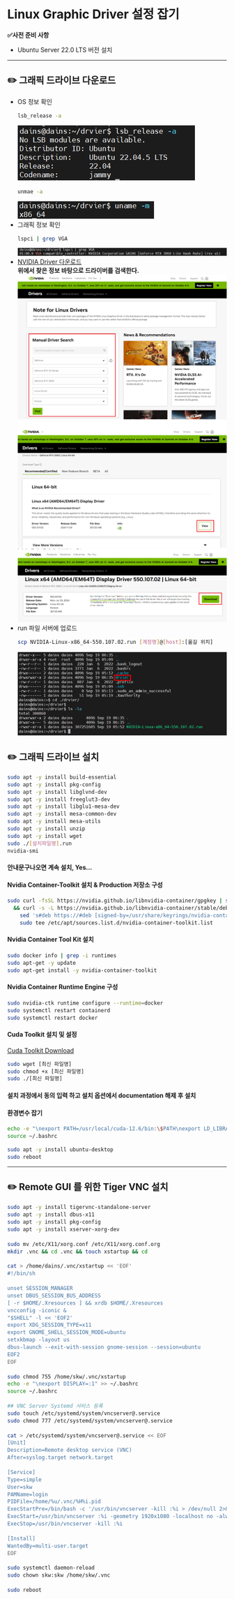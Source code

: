 # Linux Graphic Driver 설정 잡기

**✅사전 준비 사항**
- Ubuntu Server 22.0 LTS 버전 설치

<hr>

## ✏️ 그래픽 드라이브 다운로드
- OS 정보 확인
  ```bash
  lsb_release -a 
  ```
  ![](img/1/1.png)
  ```bash
  unmae -a 
  ```
  ![](img/1/2.png)
- 그래픽 정보 확인
  ```bash
  lspci | grep VGA
  ```
  ![](img/1/3.png)
- [NVIDIA Driver 다운로드](https://www.nvidia.com/download/index.aspx) <br>
  **위에서 찾은 정보 바탕으로 드라이버를 검색한다.**
  ![](img/1/4.png)
  ![](img/1/5.png)
  ![](img/1/6.png)
- run 파일 서버에 업로드
  ```bash
  scp NVIDIA-Linux-x86_64-550.107.02.run [계정명]@[host]:[옮길 위치]
  ```
  ![](img/1/7.png)

## ✏️ 그래픽 드라이브 설치
```bash
sudo apt -y install build-essential
sudo apt -y install pkg-config
sudo apt -y install libglvnd-dev
sudo apt -y install freeglut3-dev
sudo apt -y install libglu1-mesa-dev
sudo apt -y install mesa-common-dev
sudo apt -y install mesa-utils
sudo apt -y install unzip
sudo apt -y install wget
sudo ./[설치파일명].run
nvidia-smi
```
#### 안내문구나오면 계속 설치, Yes...

#### Nvidia Container-Toolkit 설치 & Production 저장소 구성
```bash
sudo curl -fsSL https://nvidia.github.io/libnvidia-container/gpgkey | sudo gpg --dearmor -o /usr/share/keyrings/nvidia-container-toolkit-keyring.gpg \
  && curl -s -L https://nvidia.github.io/libnvidia-container/stable/deb/nvidia-container-toolkit.list | \
    sed 's#deb https://#deb [signed-by=/usr/share/keyrings/nvidia-container-toolkit-keyring.gpg] https://#g' | \
    sudo tee /etc/apt/sources.list.d/nvidia-container-toolkit.list
```

#### Nvidia Container Tool Kit 설치
```bash
sudo docker info | grep -i runtimes
sudo apt-get -y update
sudo apt-get install -y nvidia-container-toolkit
```

#### Nvidia Container Runtime Engine 구성
```bash
sudo nvidia-ctk runtime configure --runtime=docker
sudo systemctl restart containerd
sudo systemctl restart docker
```
#### Cuda Toolkit 설치 및 설정
[Cuda Toolkit Download](https://developer.nvidia.com/cuda-downloads?target_os=Linux&target_arch=x86_64&Distribution=Ubuntu&target_version=22.04&target_type=runfile_local)
```bash
sudo wget [최신 파일명]
sudo chmod +x [최신 파일명]
sudo ./[최신 파일명]
```
#### 설치 과정에서 동의 입력 하고 설치 옵션에서 documentation 해제 후 설치

#### 환경변수 잡기
```bash
echo -e "\nexport PATH=/usr/local/cuda-12.6/bin:\$PATH\nexport LD_LIBRARY_PATH=/usr/local/cuda-12.6/lib64:\$LD_LIBRARY_PATH" >> ~/.bashrc
source ~/.bashrc
```

```bash
sudo apt -y install ubuntu-desktop
sudo reboot
```

<hr>

## ✏️ Remote GUI 를 위한 Tiger VNC 설치
```bash
sudo apt -y install tigervnc-standalone-server
sudo apt -y install dbus-x11
sudo apt -y install pkg-config
sudo apt -y install xserver-xorg-dev

sudo mv /etc/X11/xorg.conf /etc/X11/xorg.conf.org
mkdir .vnc && cd .vnc && touch xstartup && cd

cat > /home/dains/.vnc/xstartup << 'EOF'
#!/bin/sh

unset SESSION_MANAGER
unset DBUS_SESSION_BUS_ADDRESS
[ -r $HOME/.Xresources ] && xrdb $HOME/.Xresources
vncconfig -iconic &
"$SHELL" -l << 'EOF2'
export XDG_SESSION_TYPE=x11
export GNOME_SHELL_SESSION_MODE=ubuntu
setxkbmap -layout us
dbus-launch --exit-with-session gnome-session --session=ubuntu
EOF2
EOF

sudo chmod 755 /home/skw/.vnc/xstartup
echo -e "\nexport DISPLAY=:1" >> ~/.bashrc
source ~/.bashrc

## VNC Server Systemd 서비스 등록
sudo touch /etc/systemd/system/vncserver@.service
sudo chmod 777 /etc/systemd/system/vncserver@.service

cat > /etc/systemd/system/vncserver@.service << EOF
[Unit]
Description=Remote desktop service (VNC)
After=syslog.target network.target

[Service]
Type=simple
User=skw
PAMName=login
PIDFile=/home/%u/.vnc/%H%i.pid
ExecStartPre=/bin/bash -c '/usr/bin/vncserver -kill :%i > /dev/null 2>&1 || :'
ExecStart=/usr/bin/vncserver :%i -geometry 1920x1080 -localhost no -alwaysshared -fg
ExecStop=/usr/bin/vncserver -kill :%i

[Install]
WantedBy=multi-user.target
EOF

sudo systemctl daemon-reload
sudo chown skw:skw /home/skw/.vnc

sudo reboot
```